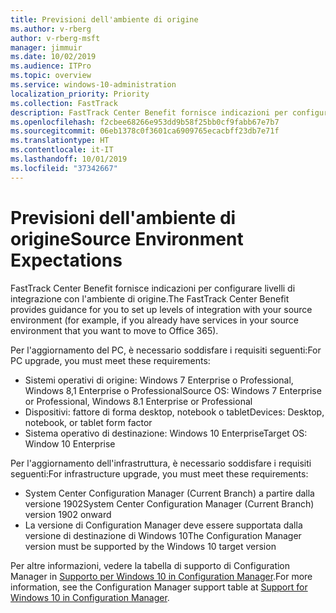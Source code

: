 ```yaml
---
title: Previsioni dell'ambiente di origine
ms.author: v-rberg
author: v-rberg-msft
manager: jimmuir
ms.date: 10/02/2019
ms.audience: ITPro
ms.topic: overview
ms.service: windows-10-administration
localization_priority: Priority
ms.collection: FastTrack
description: FastTrack Center Benefit fornisce indicazioni per configurare livelli di integrazione con l'ambiente di origine per la distribuzione di Windows 10.
ms.openlocfilehash: f2cbee68266e953dd9b58f25bb0cf9fabb67e7b7
ms.sourcegitcommit: 06eb1378c0f3601ca6909765ecacbff23db7e71f
ms.translationtype: HT
ms.contentlocale: it-IT
ms.lasthandoff: 10/01/2019
ms.locfileid: "37342667"
---
```

# <a name="source-environment-expectations"></a><span data-ttu-id="f00b0-103">Previsioni dell'ambiente di origine</span><span class="sxs-lookup"><span data-stu-id="f00b0-103">Source Environment Expectations</span></span>

<span data-ttu-id="f00b0-104">FastTrack Center Benefit fornisce indicazioni per configurare livelli di integrazione con l'ambiente di origine.</span><span class="sxs-lookup"><span data-stu-id="f00b0-104">The FastTrack Center Benefit provides guidance for you to set up levels of integration with your source environment (for example, if you already have services in your source environment that you want to move to Office 365).</span></span>
  
<span data-ttu-id="f00b0-105">Per l'aggiornamento del PC, è necessario soddisfare i requisiti seguenti:</span><span class="sxs-lookup"><span data-stu-id="f00b0-105">For PC upgrade, you must meet these requirements:</span></span>

- <span data-ttu-id="f00b0-106">Sistemi operativi di origine: Windows 7 Enterprise o Professional, Windows 8,1 Enterprise o Professional</span><span class="sxs-lookup"><span data-stu-id="f00b0-106">Source OS: Windows 7 Enterprise or Professional, Windows 8.1 Enterprise or Professional</span></span>
- <span data-ttu-id="f00b0-107">Dispositivi: fattore di forma desktop, notebook o tablet</span><span class="sxs-lookup"><span data-stu-id="f00b0-107">Devices: Desktop, notebook, or tablet form factor</span></span>
- <span data-ttu-id="f00b0-108">Sistema operativo di destinazione: Windows 10 Enterprise</span><span class="sxs-lookup"><span data-stu-id="f00b0-108">Target OS: Window 10 Enterprise</span></span>

<span data-ttu-id="f00b0-109">Per l'aggiornamento dell'infrastruttura, è necessario soddisfare i requisiti seguenti:</span><span class="sxs-lookup"><span data-stu-id="f00b0-109">For infrastructure upgrade, you must meet these requirements:</span></span>   

- <span data-ttu-id="f00b0-110">System Center Configuration Manager (Current Branch) a partire dalla versione 1902</span><span class="sxs-lookup"><span data-stu-id="f00b0-110">System Center Configuration Manager (Current Branch) version 1902 onward</span></span> 
- <span data-ttu-id="f00b0-111">La versione di Configuration Manager deve essere supportata dalla versione di destinazione di Windows 10</span><span class="sxs-lookup"><span data-stu-id="f00b0-111">The Configuration Manager version must be supported by the Windows 10 target version</span></span>

<span data-ttu-id="f00b0-112">Per altre informazioni, vedere la tabella di supporto di Configuration Manager in [Supporto per Windows 10 in Configuration Manager](https://docs.microsoft.com/sccm/core/plan-design/configs/support-for-windows-10).</span><span class="sxs-lookup"><span data-stu-id="f00b0-112">For more information, see the Configuration Manager support table at [Support for Windows 10 in Configuration Manager](https://docs.microsoft.com/sccm/core/plan-design/configs/support-for-windows-10).</span></span>
  

 